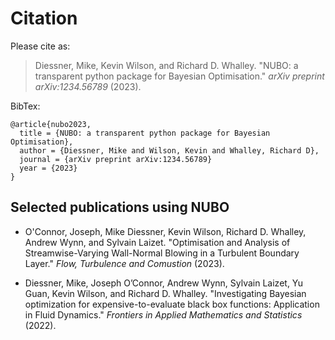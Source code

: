 # Citation

Please cite as:  

> Diessner, Mike, Kevin Wilson, and Richard D. Whalley. "NUBO: a transparent python package for Bayesian Optimisation." *arXiv preprint arXiv:1234.56789* (2023).


BibTex:
```text
@article{nubo2023,
  title = {NUBO: a transparent python package for Bayesian Optimisation},
  author = {Diessner, Mike and Wilson, Kevin and Whalley, Richard D},
  journal = {arXiv preprint arXiv:1234.56789}
  year = {2023}
}
```


## Selected publications using NUBO

- O'Connor, Joseph, Mike Diessner, Kevin Wilson, Richard D. Whalley, Andrew Wynn, and Sylvain Laizet. "Optimisation and Analysis of Streamwise-Varying Wall-Normal Blowing in a Turbulent Boundary Layer." *Flow, Turbulence and Comustion* (2023).

- Diessner, Mike, Joseph O’Connor, Andrew Wynn, Sylvain Laizet, Yu Guan, Kevin Wilson, and Richard D. Whalley. "Investigating Bayesian optimization for expensive-to-evaluate black box functions: Application in Fluid Dynamics." *Frontiers in Applied Mathematics and Statistics* (2022). 
